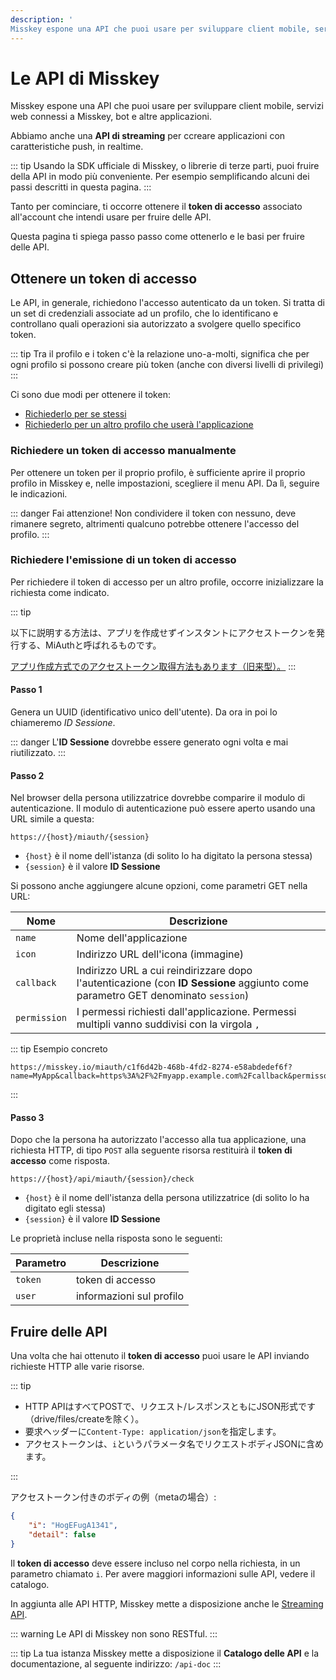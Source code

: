 ```yaml
---
description: '
Misskey espone una API che puoi usare per sviluppare client mobile, servizi web connessi a Misskey, bot, altre applicazioni.'
---
```


# Le API di Misskey

Misskey espone una API che puoi usare per sviluppare client mobile, servizi web connessi a Misskey, bot e altre applicazioni.

Abbiamo anche una **API di streaming** per ccreare applicazioni con caratteristiche push, in realtime.

::: tip
Usando la SDK ufficiale di Misskey, o librerie di terze parti, puoi fruire della API in modo più conveniente. Per esempio semplificando alcuni dei passi descritti in questa pagina.
:::

Tanto per cominciare, ti occorre ottenere il **token di accesso** associato all'account che intendi usare per fruire delle API.

Questa pagina ti spiega passo passo come ottenerlo e le basi per fruire delle API.

## Ottenere un token di accesso

Le API, in generale, richiedono l'accesso autenticato da un token. Si tratta di un set di credenziali associate ad un profilo, che lo identificano e controllano quali operazioni sia autorizzato a svolgere quello specifico token.

::: tip
Tra il profilo e i token c'è la relazione uno-a-molti, significa che per ogni profilo si possono creare più token (anche con diversi livelli di privilegi)
:::

Ci sono due modi per ottenere il token:

- [Richiederlo per se stessi](#richiedere-un-token-di-accesso-manualmente)
- [Richiederlo per un altro profilo che userà l'applicazione](#richiedere-l-emissione-di-un-token-di-accesso)

### Richiedere un token di accesso manualmente

Per ottenere un token per il proprio profilo, è sufficiente aprire il proprio profilo in Misskey e, nelle impostazioni, scegliere il menu API. Da lì, seguire le indicazioni.

::: danger
Fai attenzione! Non condividere il token con nessuno, deve rimanere segreto, altrimenti qualcuno potrebbe ottenere l'accesso del profilo.
:::

### Richiedere l'emissione di un token di accesso

Per richiedere il token di accesso per un altro profile, occorre inizializzare la richiesta come indicato.

::: tip

以下に説明する方法は、アプリを作成せずインスタントにアクセストークンを発行する、MiAuthと呼ばれるものです。

[アプリ作成方式でのアクセストークン取得方法もあります（旧来型）。](./app)
:::

#### Passo 1

Genera un UUID (identificativo unico dell'utente). Da ora in poi lo chiameremo _ID Sessione_.

::: danger
L'**ID Sessione** dovrebbe essere generato ogni volta e mai riutilizzato.
:::

#### Passo 2

Nel browser della persona utilizzatrice dovrebbe comparire il modulo di autenticazione. Il modulo di autenticazione può essere aperto usando una URL simile a questa:

```:no-line-numbers
https://{host}/miauth/{session}
```

- `{host}` è il nome dell'istanza (di solito lo ha digitato la persona stessa)
- `{session}` è il valore **ID Sessione**

Si possono anche aggiungere alcune opzioni, come parametri GET nella URL:

| Nome         | Descrizione                                                                                                                    |
| ------------ | ------------------------------------------------------------------------------------------------------------------------------ |
| `name`       | Nome dell'applicazione                                                                                                         |
| `icon`       | Indirizzo URL dell'icona (immagine)                                                                                            |
| `callback`   | Indirizzo URL a cui reindirizzare dopo l'autenticazione (con **ID Sessione** aggiunto come parametro GET denominato `session`) |
| `permission` | I permessi richiesti dall'applicazione. Permessi multipli vanno suddivisi con la virgola `,`                                   |

::: tip Esempio concreto

```:no-line-numbers
https://misskey.io/miauth/c1f6d42b-468b-4fd2-8274-e58abdedef6f?name=MyApp&callback=https%3A%2F%2Fmyapp.example.com%2Fcallback&permisson=write:notes,write:following,read:drive
```

:::

#### Passo 3

Dopo che la persona ha autorizzato l'accesso alla tua applicazione, una richiesta HTTP, di tipo `POST` alla seguente risorsa restituirà il **token di accesso** come risposta.

```:no-line-numbers
https://{host}/api/miauth/{session}/check
```

- `{host}` è il nome dell'istanza della persona utilizzatrice (di solito lo ha digitato egli stessa)
- `{session}` è il valore **ID Sessione**

Le proprietà incluse nella risposta sono le seguenti:

| Parametro | Descrizione              |
| --------- | ------------------------ |
| `token`   | token di accesso         |
| `user`    | informazioni sul profilo |

## Fruire delle API

Una volta che hai ottenuto il **token di accesso** puoi usare le API inviando richieste HTTP alle varie risorse.


::: tip

- HTTP APIはすべてPOSTで、リクエスト/レスポンスともにJSON形式です（drive/files/createを除く）。
- 要求ヘッダーに`Content-Type: application/json`を指定します。
- アクセストークンは、`i`というパラメータ名でリクエストボディJSONに含めます。

:::

アクセストークン付きのボディの例（metaの場合）:

```json
{
    "i": "HogEFugA1341",
    "detail": false
}
```

Il **token di accesso** deve essere incluso nel corpo nella richiesta, in un parametro chiamato `i`. Per avere maggiori informazioni sulle API, vedere il catalogo.

In aggiunta alle API HTTP, Misskey mette a disposizione anche le [Streaming API](./streaming/).

::: warning
Le API di Misskey non sono RESTful.
:::

::: tip
La tua istanza Misskey mette a disposizione il **Catalogo delle API** e la documentazione, al seguente indirizzo: `/api-doc`
:::
